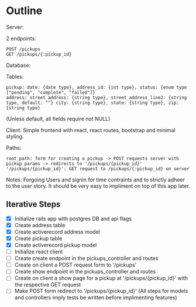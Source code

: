 # Outline

Server:

  2 endpoints: 
  
    POST /pickups
    GET /pickups/{:pickup_id}

Database:

  Tables:
 
    pickup: date: {date type}, address_id: {int type}, status: {enum type ["pending", "complete", "failed"]}
    address: street_address: {string type}, street_address_line2: {string type, default: ""} city: {string type}, state: {string type}, zip: {string type}
  (Unless default, all fields require not NULL)

Client: Simple frontend with react, react routes, bootstrap and minimal styling.

  Paths:
  
    root_path: form for creating a pickup -> POST requests server with pickup params -> redirects to '/pickups/{pickup_id}'
    '/pickups/{pickup_id}': GET request to /pickups/{:pickup_id} on server

Notes: 
  Forgoing Users and signin for time contraints and to strictly adheer to the user story. It should be very easy to impliment on top of this app later.

## Iterative Steps
- [x] Initialize rails app with postgres DB and api flags
- [x] Create address table
- [x] Create activerecord address model
- [x] Create pickup table
- [x] Create activerecord pickup model
- [ ] Initialize react client
- [ ] Create create endpoint in the pickups_controller and routes
- [ ] Create on client a POST request form to '/pickups'
- [ ] Create show endpoint in the pickups_controller and routes
- [ ] Create on client a show page for a pickup at '/pickups/{pickup_id}' with the respective GET request
- [ ] Make POST form redirect to '/pickups/{pickup_id}'
(All steps for models and controllers imply tests be written before implimenting features)